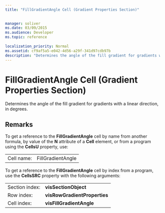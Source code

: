 ```yaml
---
title: "FillGradientAngle Cell (Gradient Properties Section)"
 
 
manager: soliver
ms.date: 03/09/2015
ms.audience: Developer
ms.topic: reference
 
localization_priority: Normal
ms.assetid: cf9af5a5-e042-4d56-a29f-341d97cdb97b
description: "Determines the angle of the fill gradient for gradients with a linear direction, in degrees."
---
```


# FillGradientAngle Cell (Gradient Properties Section)

Determines the angle of the fill gradient for gradients with a linear direction, in degrees. 
  
## Remarks

To get a reference to the **FillGradientAngle** cell by name from another formula, by value of the **N** attribute of a **Cell** element, or from a program using the **CellsU** property, use: 
  
|||
|:-----|:-----|
| Cell name:  <br/> | FillGradientAngle  <br/> |
   
To get a reference to the **FillGradientAngle** cell by index from a program, use the **CellsSRC** property with the following arguments: 
  
|||
|:-----|:-----|
| Section index:  <br/> |**visSectionObject** <br/> |
| Row index:  <br/> |**visRowGradientProperties** <br/> |
| Cell index:  <br/> |**visFillGradientAngle** <br/> |
   

